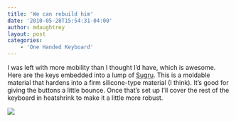 ```yaml
---
title: 'We can rebuild him'
date: '2010-05-28T15:54:31-04:00'
author: mdaughtrey
layout: post
categories:
    - 'One Handed Keyboard'
---
```


I was left with more mobility than I thought I’d have, which is awesome. Here are the keys embedded into a lump of [Sugru](http://www.sugru.com). This is a moldable material that hardens into a firm silicone-type material (I think). It’s good for giving the buttons a little bounce. Once that’s set up I’ll cover the rest of the keyboard in heatshrink to make it a little more robust.

[![](/assets/uploads/2010/05/l_2048_1536_BF51B9B2-BDB2-4CC6-8C4A-FFEA9C06F9CF.jpeg)](/assets/uploads/2010/05/l_2048_1536_BF51B9B2-BDB2-4CC6-8C4A-FFEA9C06F9CF.jpeg)
